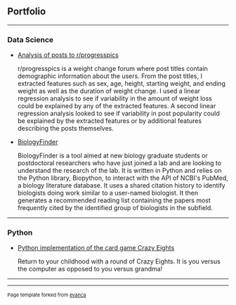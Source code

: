 ## Portfolio

---

### Data Science

- [Analysis of posts to r/progresspics](https://github.com/rhinophylla/r_progesspics)

  r/progresspics is a weight change forum where post titles contain demographic information about the users. From the post 
  titles, I extracted features such as sex, age, height, starting weight, and ending weight as well as the duration of weight
  change. I used a linear regression analysis to see if variability in the amount of weight loss could be explained by any
  of the extracted features.  A second linear regression analysis looked to see if variability in post popularity could be
  explained by the extracted features or by additional features describing the posts themselves.  
  
- [BiologyFinder](https://github.com/rhinophylla/BiologyFinder)

  BiologyFinder is a tool aimed at new biology graduate students or postdoctoral researchers who have just joined a lab and
  are looking to understand the research of the lab. It is written in Python and relies on the Python library, Biopython, to
  interact with the API of NCBI's PubMed, a biology literature database. It uses a shared citation history to identify
  biologists doing work similar to a user-named biologist. It then generates a recommended reading list containing the papers
  most frequently cited by the identified group of biologists in the subfield.
  
---

### Python

- [Python implementation of the card game Crazy Eights](https://github.com/rhinophylla/Crazy_Eights)

  Return to your childhood with a round of Crazy Eights.  It is you versus the computer as opposed to you versus grandma! 

---




---
<p style="font-size:11px">Page template forked from <a href="https://github.com/evanca/quick-portfolio">evanca</a></p>
<!-- Remove above link if you don't want to attibute -->

